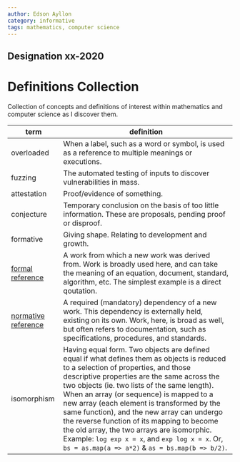 ```yaml
---
author: Edson Ayllon
category: informative
tags: mathematics, computer science
---
```

## Designation xx-2020
# Definitions Collection
Collection of concepts and definitions of interest within mathematics and computer science as I discover them.

term | definition
--|--
overloaded | When a label, such as a word or symbol, is used as a reference to multiple meanings or executions.
fuzzing | The automated testing of inputs to discover vulnerabilities in mass.
attestation | Proof/evidence of something.
conjecture | Temporary conclusion on the basis of too little information. These are proposals, pending proof or disproof. 
formative | Giving shape. Relating to development and growth.
[formal reference](https://quod.lib.umich.edu/j/jep/3336451.0009.205?view=text;rgn=main) | A work from which a new work was derived from. Work is broadly used here, and can take the meaning of an equation, document, standard, algorithm, etc. The simplest example is a direct qoutation.
[normative reference](https://www.iec.ch/standardsdev/resources/draftingpublications/directives/subdivision/normative_references.htm) | A required (mandatory) dependency of a new work. This dependency is externally held, existing on its own. Work, here, is broad as well, but often refers to documentation, such as specifications, procedures, and standards.
isomorphism | Having equal form. Two objects are defined equal if what defines them as objects is reduced to a selection of properties, and those descriptive properties are the same across the two objects (ie. two lists of the same length). When an array (or sequence) is mapped to a new array (each element is transformed by the same function), and the new array can undergo the reverse function of its mapping to become the old array, the two arrays are isomorphic. Example: `log exp x = x`, and `exp log x = x`. Or, `bs = as.map(a => a*2)` & `as = bs.map(b => b/2)`.
